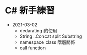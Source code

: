 ﻿# C# 新手練習

* 2021-03-02
    * dedarating 的使用
    * String ..Concat split Substring
    * namespace class 階層關係
    * call function
